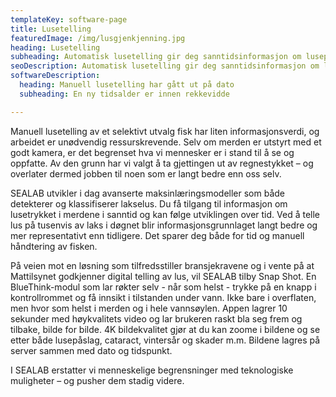 ```yaml
---
templateKey: software-page
title: Lusetelling
featuredImage: /img/lusgjenkjenning.jpg
heading: Lusetelling
subheading: Automatisk lusetelling gir deg sanntidsinformasjon om lusepåslaget i dine merder til enhver tid.
seoDescription: Automatisk lusetelling gir deg sanntidsinformasjon om lusepåslaget i dine merder til enhver tid.
softwareDescription: 
  heading: Manuell lusetelling har gått ut på dato
  subheading: En ny tidsalder er innen rekkevidde

---
```

Manuell lusetelling av et selektivt utvalg fisk har liten informasjonsverdi, og arbeidet er unødvendig ressurskrevende. Selv om merden er utstyrt med et godt kamera, er det begrenset hva vi mennesker er i stand til å se og oppfatte. Av den grunn har vi valgt å ta gjettingen ut av regnestykket – og overlater dermed jobben til noen som er langt bedre enn oss selv.

SEALAB utvikler i dag avanserte maksinlæringsmodeller som både detekterer og klassifiserer lakselus. Du få tilgang til informasjon om lusetrykket i merdene i sanntid og kan følge utviklingen over tid. Ved å telle lus på tusenvis av laks i døgnet blir informasjonsgrunnlaget langt bedre og mer representativt enn tidligere. Det sparer deg både for tid og manuell håndtering av fisken.

På veien mot en løsning som tilfredsstiller bransjekravene og i vente på at Mattilsynet godkjenner digital telling av lus, vil SEALAB tilby Snap Shot. En BlueThink-modul som lar røkter selv - når som helst - trykke på en knapp i kontrollrommet og få innsikt i tilstanden under vann. Ikke bare i overflaten, men hvor som helst i merden og i hele vannsøylen.  Appen lagrer 10 sekunder med høykvalitets video og lar brukeren raskt bla seg frem og tilbake, bilde for bilde. 4K bildekvalitet gjør at du kan zoome i bildene og se etter både lusepåslag, cataract, vintersår og skader m.m. Bildene lagres på server sammen med dato og tidspunkt.

I SEALAB erstatter vi menneskelige begrensninger med teknologiske muligheter
– og pusher dem stadig videre.
